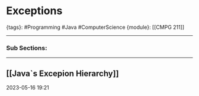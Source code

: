 # Exceptions
{tags}: #Programming #Java #ComputerScience 
{module}: [[CMPG 211]]

--- 
### Sub Sections:
---
[[Java`s Excepion Hierarchy]]
--- 
2023-05-16
19:21
